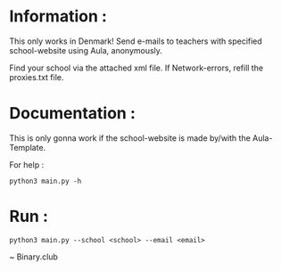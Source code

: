 # Information : 
This only works in Denmark!
Send e-mails to teachers with specified school-website using Aula, anonymously.

Find your school via the attached xml file.
If Network-errors, refill the proxies.txt file.

# Documentation :
This is only gonna work if the school-website is made by/with the Aula-Template.

For help :
```
python3 main.py -h
```

# Run :
```
python3 main.py --school <school> --email <email>
```

~ Binary.club
